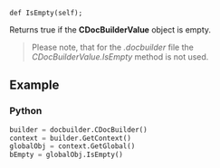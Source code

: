 `def IsEmpty(self);`

Returns true if the **CDocBuilderValue** object is empty.

> Please note, that for the *.docbuilder* file the *CDocBuilderValue.IsEmpty* method is not used.

## Example

### Python

``` py
builder = docbuilder.CDocBuilder()
context = builder.GetContext()
globalObj = context.GetGlobal()
bEmpty = globalObj.IsEmpty()
```
